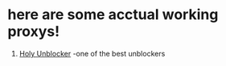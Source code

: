 # here are some acctual working proxys!


1. [Holy Unblocker](https://responsible-silk-celestite.glitch.me) -one of the best unblockers
